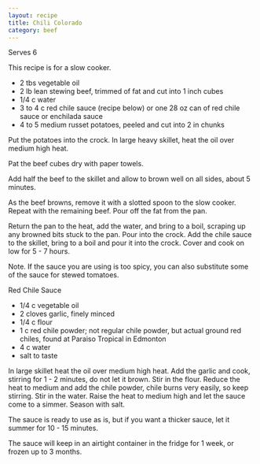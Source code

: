 ```yaml
---
layout: recipe
title: Chili Colorado
category: beef
---
```

Serves 6

This recipe is for a slow cooker.
- 2 tbs vegetable oil
- 2 lb lean stewing beef, trimmed of fat and cut into 1 inch cubes
- 1/4 c water
- 3 to 4 c red chile sauce (recipe below) or one 28 oz can of red chile sauce or enchilada sauce
- 4 to 5 medium russet potatoes, peeled and cut into 2 in chunks
  
Put the potatoes into the crock. In large heavy skillet, heat the oil over medium high heat. 

Pat the beef cubes dry with paper towels.

Add half the beef to the skillet and allow to brown well on all sides, about 5 minutes. 

As the beef browns, remove it with a slotted spoon to the slow cooker. Repeat with the remaining beef. Pour off the fat from the pan.

Return the pan to the heat, add the water, and bring to a boil, scraping up any browned bits stuck to the pan. Pour into the crock. Add the chile sauce to the skillet, bring to a boil and pour it into the crock. Cover and cook on low for 5 - 7 hours.

Note. If the sauce you are using is too spicy, you can also substitute some of the sauce for stewed tomatoes. 

Red Chile Sauce

- 1/4 c vegetable oil
- 2 cloves garlic, finely minced
- 1/4 c flour
- 1 c red chile powder; not regular chile powder, but actual ground red chiles, found at Paraiso Tropical in Edmonton
- 4 c water
- salt to taste
  
In large skillet heat the oil over medium high heat. Add the garlic and cook, stirring for 1 - 2 minutes, do not let it brown. Stir in the flour. Reduce the heat to medium and add the chile powder, chile burns very easily, so keep stirring. Stir in the water. Raise the heat to medium high and let the sauce come to a simmer. Season with salt. 

The sauce is ready to use as is, but if you want a thicker sauce, let it summer for 10 - 15 minutes.

The sauce will keep in an airtight container in the fridge for 1 week, or frozen up to 3 months.
